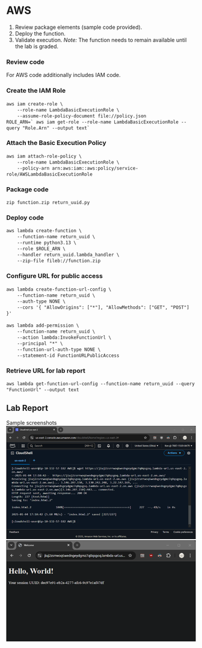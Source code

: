 # AWS												
1.	Review package elements (sample code provided).
2.	Deploy the function.
3.	Validate execution.
*Note:* The function needs to remain available until the lab is graded.
### Review code
For AWS code additionally includes IAM code.
### Create the IAM Role
```
aws iam create-role \
    --role-name LambdaBasicExecutionRole \
    --assume-role-policy-document file://policy.json
ROLE_ARN=` aws iam get-role --role-name LambdaBasicExecutionRole --query "Role.Arn" --output text`
```
### Attach the Basic Execution Policy
```
aws iam attach-role-policy \
    --role-name LambdaBasicExecutionRole \
    --policy-arn arn:aws:iam::aws:policy/service-role/AWSLambdaBasicExecutionRole
```
### Package code
```
zip function.zip return_uuid.py
```
### Deploy code
```
aws lambda create-function \
    --function-name return_uuid \
    --runtime python3.13 \
    --role $ROLE_ARN \
    --handler return_uuid.lambda_handler \
    --zip-file fileb://function.zip
```
### Configure URL for public access
```
aws lambda create-function-url-config \
    --function-name return_uuid \
    --auth-type NONE \
    --cors '{ "AllowOrigins": ["*"], "AllowMethods": ["GET", "POST"] }'

aws lambda add-permission \
    --function-name return_uuid \
    --action lambda:InvokeFunctionUrl \
    --principal "*" \
    --function-url-auth-type NONE \
    --statement-id FunctionURLPublicAccess
```
### Retrieve URL for lab report
```
aws lambda get-function-url-config --function-name return_uuid --query "FunctionUrl" --output text
```
## Lab Report
Sample screenshots
![CLI screen capture](Lab4-AWS-cli.png)
![Website home page](Lab4-AWS-browser.png)
